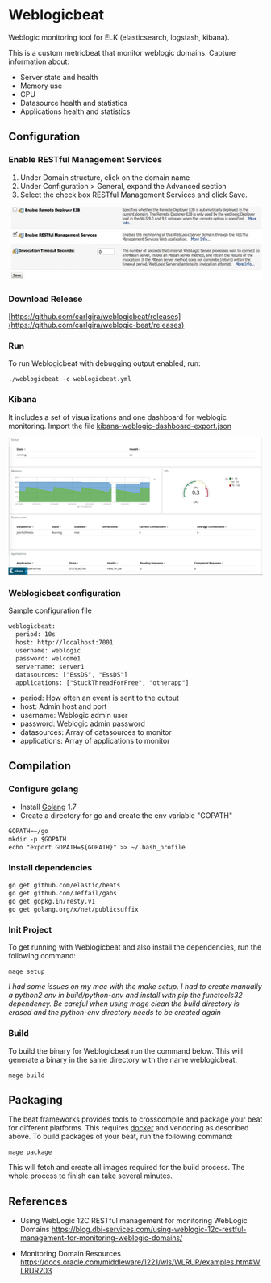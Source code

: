 # Weblogicbeat

Weblogic monitoring tool for ELK (elasticsearch, logstash, kibana).

This is a custom metricbeat that monitor weblogic domains. Capture information about:

- Server state and health
- Memory use
- CPU
- Datasource health and statistics
- Applications health and statistics

## Configuration

### Enable RESTful Management Services

1. Under Domain structure, click on the domain name
2. Under Configuration > General, expand the Advanced section
3. Select the check box RESTful Management Services and click Save.

![](docs/1723957.png)

### Download Release

[https://github.com/carlgira/weblogicbeat/releases](https://github.com/carlgira/weblogic-beat/releases)

### Run

To run Weblogicbeat with debugging output enabled, run:

```
./weblogicbeat -c weblogicbeat.yml
```

### Kibana

It includes a set of visualizations and one dashboard for weblogic monitoring. Import the file [kibana-weblogic-dashboard-export.json](kibana-weblogic-dashboard-export.json)

![](docs/kibana-dashboard.png)

### Weblogicbeat configuration

Sample configuration file

```
weblogicbeat:
  period: 10s
  host: http://localhost:7001
  username: weblogic
  password: welcome1
  servername: server1
  datasources: ["EssDS", "EssDS"]
  applications: ["StuckThreadForFree", "otherapp"]
```
- period: How often an event is sent to the output
- host: Admin host and port
- username: Weblogic admin user
- password: Weblogic admin password
- datasources: Array of datasources to monitor
- applications: Array of applications to monitor

## Compilation

### Configure golang

- Install [Golang](https://golang.org/dl/) 1.7
- Create a directory for go and create the env variable "GOPATH"

```
GOPATH=~/go
mkdir -p $GOPATH
echo "export GOPATH=${GOPATH}" >> ~/.bash_profile
```

### Install dependencies

```
go get github.com/elastic/beats
go get github.com/Jeffail/gabs
go get gopkg.in/resty.v1
go get golang.org/x/net/publicsuffix
```

### Init Project
To get running with Weblogicbeat and also install the
dependencies, run the following command:

```
mage setup
```

*I had some issues on my mac with the make setup. I had to create manually a python2 env in build/python-env and install with pip the functools32 dependency. Be careful when using mage clean the build directory is erased and the python-env directory needs to be created again*


### Build

To build the binary for Weblogicbeat run the command below. This will generate a binary
in the same directory with the name weblogicbeat.

```
mage build
```

## Packaging

The beat frameworks provides tools to crosscompile and package your beat for different platforms. This requires [docker](https://www.docker.com/) and vendoring as described above. To build packages of your beat, run the following command:

```
mage package
```

This will fetch and create all images required for the build process. The whole process to finish can take several minutes.


## References

- Using WebLogic 12C RESTful management for monitoring WebLogic Domains
https://blog.dbi-services.com/using-weblogic-12c-restful-management-for-monitoring-weblogic-domains/

- Monitoring Domain Resources
https://docs.oracle.com/middleware/1221/wls/WLRUR/examples.htm#WLRUR203
